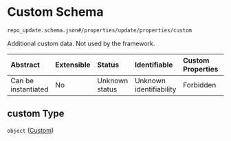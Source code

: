 # Custom Schema

```txt
repo_update.schema.json#/properties/update/properties/custom
```

Additional custom data. Not used by the framework.

| Abstract            | Extensible | Status         | Identifiable            | Custom Properties | Additional Properties | Access Restrictions | Defined In                                                                        |
| :------------------ | :--------- | :------------- | :---------------------- | :---------------- | :-------------------- | :------------------ | :-------------------------------------------------------------------------------- |
| Can be instantiated | No         | Unknown status | Unknown identifiability | Forbidden         | Allowed               | none                | [repo-update.schema.json*](../out/repo-update.schema.json "open original schema") |

## custom Type

`object` ([Custom](repo-update-properties-update-data-properties-custom.md))
